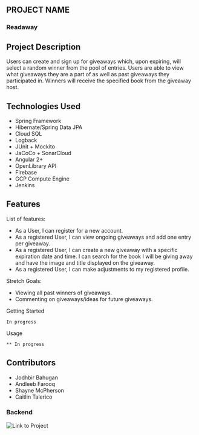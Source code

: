## PROJECT NAME
### Readaway
## Project Description
Users can create and sign up for giveaways which, upon expiring, will select a random winner from the pool of entries. Users are able to view what giveaways they are a part of as well as past giveaways they participated in. Winners will receive the specified book from the giveaway host.

## Technologies Used

- Spring Framework
- Hibernate/Spring Data JPA
- Cloud SQL
- Logback
- JUnit + Mockito
- JaCoCo + SonarCloud
- Angular 2+
- OpenLibrary API
- Firebase
- GCP Compute Engine
- Jenkins
    

## Features

List of features:

- As a User, I can register for a new account.
- As a registered User, I can view ongoing giveaways and add one entry per giveaway.
- As a registered User, I can create a new giveaway with a specific expiration date and time. I can search for the book I will be giving away and have the image and title displayed on the giveaway.
- As a registered User, I can make adjustments to my registered profile.

Stretch Goals:

- Viewing all past winners of giveaways.
- Commenting on giveaways/ideas for future giveaways.

Getting Started

```
In progress
```

Usage

    ** In progress

## Contributors
- Jodhbir Bahugan
- Andleeb Farooq
- Shayne McPherson
- Caitlin Talerico

### Backend
![Link to Project](https://github.com/java-gcp-220228/readaway-backend)
